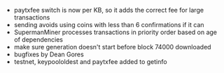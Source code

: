 * paytxfee switch is now per KB, so it adds the correct fee for large transactions
* sending avoids using coins with less than 6 confirmations if it can
* SupermanMiner processes transactions in priority order based on age of dependencies
* make sure generation doesn't start before block 74000 downloaded
* bugfixes by Dean Gores
* testnet, keypoololdest and paytxfee added to getinfo

